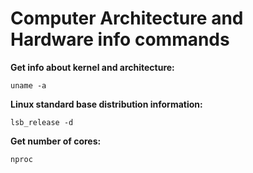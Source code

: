 # Computer Architecture and Hardware info commands

**Get info about kernel and architecture:**

~~~~
uname -a
~~~~

**Linux standard base distribution information:**

~~~~
lsb_release -d
~~~~

**Get number of cores:**

~~~~
nproc
~~~~
